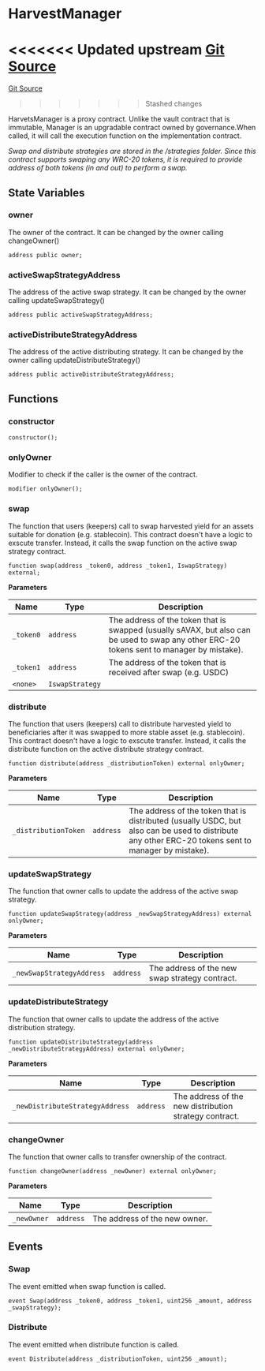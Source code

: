 # HarvestManager
<<<<<<< Updated upstream
[Git Source](https://github.com/Stake-for-Ukraine/sfu-savax/blob/eca56343487ca867355097dbb6758c96361fe876/src/HarvestManager.sol)
=======
[Git Source](https://github.com/Stake-for-Ukraine/sfu-savax/blob/855c70d84d498aafbcd341621f3e2d0d874da8ba/src/HarvestManager.sol)
>>>>>>> Stashed changes

HarvetsManager is a proxy contract. Unlike the vault contract that is immutable,
Manager is an upgradable contract owned by governance.When called, it will call the execution function
on the implementation contract.

*Swap and distribute strategies are stored in the /strategies folder. Since this contract supports swaping any WRC-20 tokens,
it is required to provide address of both tokens (in and out) to perform a swap.*


## State Variables
### owner
The owner of the contract. It can be changed by the owner calling changeOwner()


```solidity
address public owner;
```


### activeSwapStrategyAddress
The address of the active swap strategy. It can be changed by the owner calling updateSwapStrategy()


```solidity
address public activeSwapStrategyAddress;
```


### activeDistributeStrategyAddress
The address of the active distributing strategy. It can be changed by the owner calling updateDistributeStrategy()


```solidity
address public activeDistributeStrategyAddress;
```


## Functions
### constructor


```solidity
constructor();
```

### onlyOwner

Modifier to check if the caller is the owner of the contract.


```solidity
modifier onlyOwner();
```

### swap

The function that users (keepers) call to swap harvested yield for an assets suitable for donation (e.g. stablecoin). This contract doesn't have a logic to exscute transfer. Instead, it calls the swap function on the active swap strategy contract.


```solidity
function swap(address _token0, address _token1, IswapStrategy) external;
```
**Parameters**

|Name|Type|Description|
|----|----|-----------|
|`_token0`|`address`|The address of the token that is swapped (usually sAVAX, but also can be used to swap any other ERC-20 tokens sent to manager by mistake).|
|`_token1`|`address`|The address of the token that is received after swap (e.g. USDC)|
|`<none>`|`IswapStrategy`||


### distribute

The function that users (keepers) call to distribute harvested yield to beneficiaries after it was swapped to more stable asset (e.g. stablecoin). This contract doesn't have a logic to exscute transfer. Instead, it calls the distribute function on the active distribute strategy contract.


```solidity
function distribute(address _distributionToken) external onlyOwner;
```
**Parameters**

|Name|Type|Description|
|----|----|-----------|
|`_distributionToken`|`address`|The address of the token that is distributed (usually USDC, but also can be used to distribute any other ERC-20 tokens sent to manager by mistake).|


### updateSwapStrategy

The function that owner calls to update the address of the active swap strategy.


```solidity
function updateSwapStrategy(address _newSwapStrategyAddress) external onlyOwner;
```
**Parameters**

|Name|Type|Description|
|----|----|-----------|
|`_newSwapStrategyAddress`|`address`|The address of the new swap strategy contract.|


### updateDistributeStrategy

The function that owner calls to update the address of the active distribution strategy.


```solidity
function updateDistributeStrategy(address _newDistributeStrategyAddress) external onlyOwner;
```
**Parameters**

|Name|Type|Description|
|----|----|-----------|
|`_newDistributeStrategyAddress`|`address`|The address of the new distribution strategy contract.|


### changeOwner

The function that owner calls to transfer ownership of the contract.


```solidity
function changeOwner(address _newOwner) external onlyOwner;
```
**Parameters**

|Name|Type|Description|
|----|----|-----------|
|`_newOwner`|`address`|The address of the new owner.|


## Events
### Swap
The event emitted when swap function is called.


```solidity
event Swap(address _token0, address _token1, uint256 _amount, address _swapStrategy);
```

### Distribute
The event emitted when distribute function is called.


```solidity
event Distribute(address _distributionToken, uint256 _amount);
```

